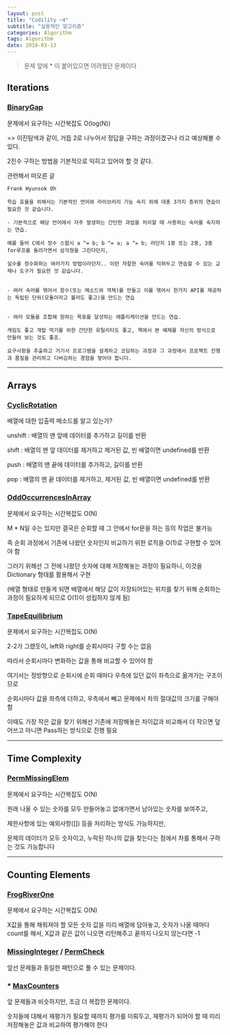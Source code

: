```yaml
---
layout: post
title: "Codility ~4"
subtitle: "실용적인 알고리즘"
categories: Algorithm
tags: Algorithm
date: 2018-03-13
---
```


> 문제 앞에 * 이 붙어있으면 어려웠던 문제이다

## Iterations

### [BinaryGap](https://app.codility.com/programmers/lessons/1-iterations/binary_gap/)

문제에서 요구하는 시간복잡도 O(log(N))

=> 이진탐색과 같이, 거듭 2로 나누어서 정답을 구하는 과정이겠구나 라고 예상해볼 수 있다.

2진수 구하는 방법을 기본적으로 익히고 있어야 할 것 같다.

관련해서 떠오른 글

```
Frank Hyunsok Oh

학습 효율을 위해서는 기본적인 언어와 라이브러리 기능 숙지 외에 대충 3가지 층위의 연습이 필요한 것 같습니다.

- 기본적으로 해당 언어에서 자주 발생하는 간단한 과업을 처리할 때 사용하는 숙어를 숙지하는 연습.

예를 들어 C에서 정수 스왑시 a ^= b; b ^= a; a ^= b; 라던지 1중 또는 2중, 3중 for루프를 돌려가면서 삼각형을 그린다던지,

실수를 정수화하는 여러가지 방법이라던지.. 이런 자잘한 숙어를 익혀두고 연습할 수 있는 교재나 도구가 필요한 것 같습니다.


- 여러 숙어를 엮어서 함수(또는 메소드와 객체)를 만들고 이를 엮어서 한가지 API를 제공하는 독립된 단위(모듈이라고 불러도 좋고)을 만드는 연습


- 여러 모듈을 조합해 원하는 목표를 달성하는 애플리케이션을 만드는 연습.

게임도 좋고 개밥 먹기를 위한 간단한 유틸리티도 좋고, 책에서 본 예제를 자신의 방식으로 만들어 보는 것도 좋죠.

요구사항을 추출하고 거기서 프로그램을 설계하고 코딩하는 과정과 그 과정에서 프로젝트 진행과 품질을 관리하고 디버깅하는 경험을 쌓아야 합니다.
```

---

## Arrays

### [CyclicRotation](https://app.codility.com/programmers/lessons/2-arrays/cyclic_rotation/)

배열에 대한 입출력 메소드를 알고 있는가?

unshift : 배열의 맨 앞에 데이터를 추가하고 길이를 반환

shift : 배열의 맨 앞 데이터를 제거하고 제거된 값, 빈 배열이면 undefined를 반환

push : 배열의 맨 끝에 데이터를 추가하고, 길이를 반환

pop : 배열의 맨 끝 데이터를 제거하고, 제거된 값, 빈 배열이면 undefined를 반환

### [OddOccurrencesInArray](https://app.codility.com/programmers/lessons/2-arrays/odd_occurrences_in_array/)

문제에서 요구하는 시간복잡도 O(N)

M * N일 수는 있지만 결국은 순회할 때 그 안에서 for문을 하는 등의 작업은 불가능

즉 순회 과정에서 기존에 나왔던 숫자인지 비교하기 위한 로직을 O(1)로 구현할 수 있어야 함

그러기 위해선 그 전에 나왔던 숫자에 대해 저장해놓는 과정이 필요하니, 이것을 Dictionary 형태를 활용해서 구현

(배열 형태로 만들게 되면 배열에서 해당 값이 저장되어있는 위치를 찾기 위해 순회하는 과정이 필요하게 되므로 O(1)이 성립하지 않게 됨)

### [TapeEquilibrium](https://app.codility.com/programmers/lessons/3-time_complexity/tape_equilibrium/)

문제에서 요구하는 시간복잡도 O(N)

2-2가 그랬듯이, left와 right를 순회시마다 구할 수는 없음

따라서 순회시마다 변화하는 값을 통해 비교할 수 있어야 함

여기서는 정방향으로 순회시에 순회 때마다 우측에 있던 값이 좌측으로 옮겨가는 구조이므로

순회시마다 값을 좌측에 더하고, 우측에서 빼고 문제에서 차의 절대값의 크기를 구해야 함

이때도 가장 작은 값을 찾기 위해선 기존에 저장해놓은 차이값과 비교해서 더 작으면 덮어쓰고 아니면 Pass하는 방식으로 진행 필요

---

## Time Complexity

### [PermMissingElem](https://app.codility.com/programmers/lessons/3-time_complexity/perm_missing_elem/)

문제에서 요구하는 시간복잡도 O(N)

원래 나올 수 있는 숫자를 모두 만들어놓고 없애가면서 남아있는 숫자를 보여주고,

제한사항에 있는 예외사항([]) 등을 처리하는 방식도 가능하지만,

문제의 데이터가 모두 숫자이고, 누락된 하나의 값을 찾는다는 점에서 차를 통해서 구하는 것도 가능합니다

---

## Counting Elements

### [FrogRiverOne](https://app.codility.com/programmers/lessons/4-counting_elements/frog_river_one/)

문제에서 요구하는 시간복잡도 O(N)

X값을 통해 채워져야 할 모든 숫자 값을 미리 배열에 담아놓고, 숫자가 나올 때마다 count를 해서, X값과 같은 값이 나오면 리턴해주고 끝까지 나오지 않는다면 -1

### [MissingInteger](https://app.codility.com/programmers/lessons/4-counting_elements/missing_integer/) / [PermCheck](https://app.codility.com/programmers/lessons/4-counting_elements/perm_check/)

앞선 문제들과 동일한 패턴으로 풀 수 있는 문제이다.

### * [MaxCounters](https://app.codility.com/programmers/lessons/4-counting_elements/max_counters/)

앞 문제들과 비슷하지만, 조금 더 복잡한 문제이다.

숫자들에 대해서 재평가가 필요할 때까지 평가를 미뤄두고, 재평가가 되어야 할 때 미리 저장해놓은 값과 비교하여 평가해야 한다
